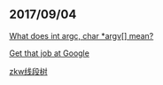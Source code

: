 ## 2017/09/04

[What does int argc, char *argv[] mean?](https://stackoverflow.com/questions/3024197/what-does-int-argc-char-argv-mean)

[Get that job at Google ](http://steve-yegge.blogspot.sg/2008/03/get-that-job-at-google.html)

[zkw线段树](https://pan.baidu.com/s/1nuNClO9)
